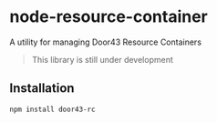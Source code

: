 # node-resource-container
A utility for managing Door43 Resource Containers

> This library is still under development

## Installation
```
npm install door43-rc
```

